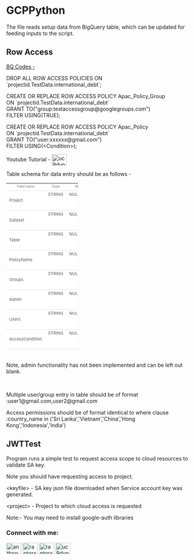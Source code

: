 # GCPPython
The file reads setup data from BigQuery table, which can be updated for feeding inputs to the script.</br>
<p><h2>Row Access</h2></p>
<p><u>BQ Codes -</u></p>

<p>DROP ALL ROW ACCESS POLICIES ON `projectid.TestData.international_debt`;</p>

<p>CREATE OR REPLACE ROW ACCESS POLICY Apac_Policy_Group<br />
ON `projectid.TestData.international_debt`<br />
GRANT TO(&quot;group:testaccessgroup@googlegroups.com&quot;)&nbsp;<br />
FILTER USING(TRUE);</p>

<p>CREATE OR REPLACE ROW ACCESS POLICY Apac_Policy<br />
ON `projectid.TestData.international_debt`<br />
GRANT TO(&quot;user:xxxxxx@gmail.com&quot;)&nbsp;<br />
FILTER USING(&lt;Condition&gt;);</p>

Youtube Tutorial - <a href="https://youtu.be/c0dLYkygiKg" target="blank"><img align="center" src="https://raw.githubusercontent.com/rahuldkjain/github-profile-readme-generator/master/src/images/icons/Social/youtube.svg" alt="uc9dvp2ld1zbajymnpr7netg" height="30" width="40" /></a>

Table schema for data entry should be as follows - </br>
<table cellspacing="0" style="border-collapse:collapse; width:192px">
	<tbody>
		<tr>
			<td style="background-color:white; border-bottom:1px solid #e0e0e0; border-left:none; border-right:none; border-top:none; height:20px; text-align:center; vertical-align:top; white-space:nowrap; width:64px"><span style="font-size:9px"><span style="color:#707070"><span style="font-family:inherit">Field name</span></span></span></td>
			<td style="background-color:white; border-bottom:1px solid #e0e0e0; border-left:none; border-right:none; border-top:none; text-align:center; vertical-align:top; white-space:nowrap; width:64px"><span style="font-size:9px"><span style="color:#707070"><span style="font-family:inherit">Type</span></span></span></td>
			<td style="background-color:white; border-bottom:1px solid #e0e0e0; border-left:none; border-right:none; border-top:none; text-align:center; vertical-align:top; white-space:nowrap; width:64px"><span style="font-size:9px"><span style="color:#707070"><span style="font-family:inherit">Mode</span></span></span></td>
		</tr>
		<tr>
			<td style="background-color:white; border-bottom:1px solid #e0e0e0; border-left:none; border-right:none; border-top:none; height:28px; text-align:left; vertical-align:middle; white-space:nowrap">
			<p><span style="font-size:11px"><span style="color:rgba(0, 0, 0, 0.66)"><span style="font-family:inherit">Project</span></span></span></p>
			</td>
			<td style="background-color:white; border-bottom:1px solid #e0e0e0; border-left:none; border-right:none; border-top:none; text-align:left; vertical-align:top; white-space:normal; width:64px"><span style="font-size:11px"><span style="color:rgba(0, 0, 0, 0.66)"><span style="font-family:inherit">STRING</span></span></span></td>
			<td style="background-color:white; border-bottom:1px solid #e0e0e0; border-left:none; border-right:none; border-top:none; text-align:left; vertical-align:top; white-space:normal; width:64px"><span style="font-size:11px"><span style="color:rgba(0, 0, 0, 0.66)"><span style="font-family:inherit">NULLABLE</span></span></span></td>
		</tr>
		<tr>
			<td style="background-color:white; border-bottom:1px solid #e0e0e0; border-left:none; border-right:none; border-top:none; height:28px; text-align:left; vertical-align:middle; white-space:nowrap">
			<p><span style="font-size:11px"><span style="color:rgba(0, 0, 0, 0.66)"><span style="font-family:inherit">Dataset</span></span></span></p>
			</td>
			<td style="background-color:white; border-bottom:1px solid #e0e0e0; border-left:none; border-right:none; border-top:none; text-align:left; vertical-align:top; white-space:normal; width:64px"><span style="font-size:11px"><span style="color:rgba(0, 0, 0, 0.66)"><span style="font-family:inherit">STRING</span></span></span></td>
			<td style="background-color:white; border-bottom:1px solid #e0e0e0; border-left:none; border-right:none; border-top:none; text-align:left; vertical-align:top; white-space:normal; width:64px"><span style="font-size:11px"><span style="color:rgba(0, 0, 0, 0.66)"><span style="font-family:inherit">NULLABLE</span></span></span></td>
		</tr>
		<tr>
			<td style="background-color:white; border-bottom:1px solid #e0e0e0; border-left:none; border-right:none; border-top:none; height:28px; text-align:left; vertical-align:middle; white-space:nowrap">
			<p><span style="font-size:11px"><span style="color:rgba(0, 0, 0, 0.66)"><span style="font-family:inherit">Table</span></span></span></p>
			</td>
			<td style="background-color:white; border-bottom:1px solid #e0e0e0; border-left:none; border-right:none; border-top:none; text-align:left; vertical-align:top; white-space:normal; width:64px"><span style="font-size:11px"><span style="color:rgba(0, 0, 0, 0.66)"><span style="font-family:inherit">STRING</span></span></span></td>
			<td style="background-color:white; border-bottom:1px solid #e0e0e0; border-left:none; border-right:none; border-top:none; text-align:left; vertical-align:top; white-space:normal; width:64px"><span style="font-size:11px"><span style="color:rgba(0, 0, 0, 0.66)"><span style="font-family:inherit">NULLABLE</span></span></span></td>
		</tr>
		<tr>
			<td style="background-color:white; border-bottom:1px solid #e0e0e0; border-left:none; border-right:none; border-top:none; height:28px; text-align:left; vertical-align:middle; white-space:nowrap">
			<p><span style="font-size:11px"><span style="color:rgba(0, 0, 0, 0.66)"><span style="font-family:inherit">PolicyName</span></span></span></p>
			</td>
			<td style="background-color:white; border-bottom:1px solid #e0e0e0; border-left:none; border-right:none; border-top:none; text-align:left; vertical-align:top; white-space:normal; width:64px"><span style="font-size:11px"><span style="color:rgba(0, 0, 0, 0.66)"><span style="font-family:inherit">STRING</span></span></span></td>
			<td style="background-color:white; border-bottom:1px solid #e0e0e0; border-left:none; border-right:none; border-top:none; text-align:left; vertical-align:top; white-space:normal; width:64px"><span style="font-size:11px"><span style="color:rgba(0, 0, 0, 0.66)"><span style="font-family:inherit">NULLABLE</span></span></span></td>
		</tr>
		<tr>
			<td style="background-color:white; border-bottom:1px solid #e0e0e0; border-left:none; border-right:none; border-top:none; height:28px; text-align:left; vertical-align:middle; white-space:nowrap">
			<p><span style="font-size:11px"><span style="color:rgba(0, 0, 0, 0.66)"><span style="font-family:inherit">Groups</span></span></span></p>
			</td>
			<td style="background-color:white; border-bottom:1px solid #e0e0e0; border-left:none; border-right:none; border-top:none; text-align:left; vertical-align:top; white-space:normal; width:64px"><span style="font-size:11px"><span style="color:rgba(0, 0, 0, 0.66)"><span style="font-family:inherit">STRING</span></span></span></td>
			<td style="background-color:white; border-bottom:1px solid #e0e0e0; border-left:none; border-right:none; border-top:none; text-align:left; vertical-align:top; white-space:normal; width:64px"><span style="font-size:11px"><span style="color:rgba(0, 0, 0, 0.66)"><span style="font-family:inherit">NULLABLE</span></span></span></td>
		</tr>
		<tr>
			<td style="background-color:white; border-bottom:1px solid #e0e0e0; border-left:none; border-right:none; border-top:none; height:28px; text-align:left; vertical-align:middle; white-space:nowrap">
			<p><span style="font-size:11px"><span style="color:rgba(0, 0, 0, 0.66)"><span style="font-family:inherit">Admin</span></span></span></p>
			</td>
			<td style="background-color:white; border-bottom:1px solid #e0e0e0; border-left:none; border-right:none; border-top:none; text-align:left; vertical-align:top; white-space:normal; width:64px"><span style="font-size:11px"><span style="color:rgba(0, 0, 0, 0.66)"><span style="font-family:inherit">STRING</span></span></span></td>
			<td style="background-color:white; border-bottom:1px solid #e0e0e0; border-left:none; border-right:none; border-top:none; text-align:left; vertical-align:top; white-space:normal; width:64px"><span style="font-size:11px"><span style="color:rgba(0, 0, 0, 0.66)"><span style="font-family:inherit">NULLABLE</span></span></span></td>
		</tr>
		<tr>
			<td style="background-color:white; border-bottom:1px solid #e0e0e0; border-left:none; border-right:none; border-top:none; height:28px; text-align:left; vertical-align:middle; white-space:nowrap">
			<p><span style="font-size:11px"><span style="color:rgba(0, 0, 0, 0.66)"><span style="font-family:inherit">Users</span></span></span></p>
			</td>
			<td style="background-color:white; border-bottom:1px solid #e0e0e0; border-left:none; border-right:none; border-top:none; text-align:left; vertical-align:top; white-space:normal; width:64px"><span style="font-size:11px"><span style="color:rgba(0, 0, 0, 0.66)"><span style="font-family:inherit">STRING</span></span></span></td>
			<td style="background-color:white; border-bottom:1px solid #e0e0e0; border-left:none; border-right:none; border-top:none; text-align:left; vertical-align:top; white-space:normal; width:64px"><span style="font-size:11px"><span style="color:rgba(0, 0, 0, 0.66)"><span style="font-family:inherit">NULLABLE</span></span></span></td>
		</tr>
		<tr>
			<td style="background-color:white; border-bottom:1px solid #e0e0e0; border-left:none; border-right:none; border-top:none; height:28px; text-align:left; vertical-align:middle; white-space:nowrap">
			<p><span style="font-size:11px"><span style="color:rgba(0, 0, 0, 0.66)"><span style="font-family:inherit">AccessCondition</span></span></span></p>
			</td>
			<td style="background-color:white; border-bottom:1px solid #e0e0e0; border-left:none; border-right:none; border-top:none; text-align:left; vertical-align:top; white-space:normal; width:64px"><span style="font-size:11px"><span style="color:rgba(0, 0, 0, 0.66)"><span style="font-family:inherit">STRING</span></span></span></td>
			<td style="background-color:white; border-bottom:1px solid #e0e0e0; border-left:none; border-right:none; border-top:none; text-align:left; vertical-align:top; white-space:normal; width:64px"><span style="font-size:11px"><span style="color:rgba(0, 0, 0, 0.66)"><span style="font-family:inherit">NULLABLE</span></span></span></td>
		</tr>
	</tbody>
</table>

</br>
Note, admin functionality has not been implemented and can be left out blank.</br>
<p>&nbsp;</p>

<p>Multiple user/group entry in table should be of format :user1@gmail.com,user2@gmail.com</p>

<p>Access permissions should be of format identical to where clause :country_name in (&#39;Sri Lanka&#39;,&#39;Vietnam&#39;,&#39;China&#39;,&#39;Hong Kong&#39;,&#39;Indonesia&#39;,&#39;India&#39;)</p>



</p>
<p><H2>JWTTest</H2></p>

<p>Program runs a simple test to request access scope to cloud resources to validate SA key.</p>

<p>Note you should have requesting access to project.</p>

<p>&lt;keyfile&gt; - SA key json file downloaded when Service account key was generated.</p>

<p>&lt;project&gt; - Project to which cloud access is requested</p>

<p>Note:- You may need to install&nbsp;google-auth libraries</p>
</p>
<h3 align="left">Connect with me:</h3>
<a href="https://linkedin.com/in/anthonygomescal" target="blank"><img align="center" src="https://raw.githubusercontent.com/rahuldkjain/github-profile-readme-generator/master/src/images/icons/Social/linked-in-alt.svg" alt="anthonygomescal" height="30" width="40" /></a>
<a href="https://stackoverflow.com/users/raptorx" target="blank"><img align="center" src="https://raw.githubusercontent.com/rahuldkjain/github-profile-readme-generator/master/src/images/icons/Social/stack-overflow.svg" alt="raptorx" height="30" width="40" /></a>
<a href="https://www.hackerrank.com/raptorx" target="blank"><img align="center" src="https://raw.githubusercontent.com/rahuldkjain/github-profile-readme-generator/master/src/images/icons/Social/hackerrank.svg" alt="raptorx" height="30" width="40" /></a>
<a href="https://www.youtube.com/channel/UC9DVP2Ld1ZBajymnpr7NEtg" target="blank"><img align="center" src="https://raw.githubusercontent.com/rahuldkjain/github-profile-readme-generator/master/src/images/icons/Social/youtube.svg" alt="uc9dvp2ld1zbajymnpr7netg" height="30" width="40" /></a>

